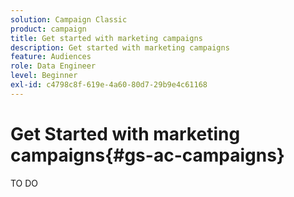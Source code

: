 ```yaml
---
solution: Campaign Classic
product: campaign
title: Get started with marketing campaigns
description: Get started with marketing campaigns
feature: Audiences
role: Data Engineer
level: Beginner
exl-id: c4798c8f-619e-4a60-80d7-29b9e4c61168
---
```

# Get Started with marketing campaigns{#gs-ac-campaigns}

TO DO
